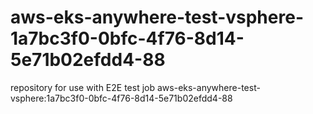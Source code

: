 # aws-eks-anywhere-test-vsphere-1a7bc3f0-0bfc-4f76-8d14-5e71b02efdd4-88
repository for use with E2E test job aws-eks-anywhere-test-vsphere:1a7bc3f0-0bfc-4f76-8d14-5e71b02efdd4-88

